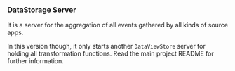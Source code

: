 ### DataStorage Server

It is a server for the aggregation of all events gathered by all kinds of source apps.

In this version though, it only starts another `DataViewStore` server for holding all transformation functions. Read the main project README for further information.